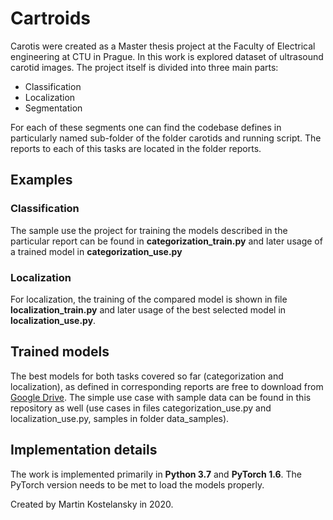# Cartroids

Carotis were created as a Master thesis project at the Faculty
of Electrical engineering at CTU in Prague. In this work is explored dataset
of ultrasound carotid images. The project itself is divided into three main 
parts:

* Classification
* Localization
* Segmentation
  
For each of these segments one can find the codebase defines in particularly 
named sub-folder of the folder carotids and running script. The reports to each 
of this tasks are located in the folder reports.

## Examples

### Classification

The sample use the project for training the models described in the particular 
report can be found in **categorization_train.py** and later usage of a trained
model in **categorization_use.py**

### Localization

For localization, the training of the compared model is shown in file
**localization_train.py** and later usage of the best selected model in
 **localization_use.py**.

## Trained models

The best models for both tasks covered so far (categorization and localization),
as defined in corresponding reports are free to download from  
[Google Drive](https://drive.google.com/drive/folders/1gRT2sJv0F5efB3eZsnWPdG_CpzvjUcYS?usp=sharing).
The simple use case with sample data can be found in this repository as well
(use cases in files categorization_use.py and localization_use.py, samples in folder data_samples).

## Implementation details

The work is implemented primarily in **Python 3.7** and **PyTorch 1.6**. The 
PyTorch version needs to be met to load the models properly.

Created by Martin Kostelansky in 2020.
